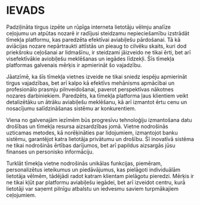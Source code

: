 # IEVADS

Padziļināta tirgus izpēte un rūpīga interneta lietotāju vēlmju analīze ceļojumu un atpūtas nozarē ir radījusi steidzamu nepieciešamību izstrādāt tīmekļa platformu, kas paredzēta efektīvai aviabiļešu pārdošanai. Tā kā aviācijas nozare nepārtraukti attīstās un pieaug to cilvēku skaits, kuri dod priekšroku ceļošanai ar lidmašīnu, ir steidzami jāizveido ne tikai ērti, bet arī visefektīvākie aviobiļešu meklēšanas un iegādes līdzekļi. Šīs tīmekļa platformas galvenais mērķis ir apmierināt šo vajadzību.

Jāatzīmē, ka šīs tīmekļa vietnes izveide ne tikai sniedz iespēju apmierināt tirgus vajadzības, bet arī kalpo kā efektīvs mehānisms apmācībai un profesionālo prasmju pilnveidošanai, paverot perspektīvas nākotnes nozares darbiniekiem. Paredzēts, ka tīmekļa platforma ļaus klientiem veikt detalizētāku un ātrāku aviabiļešu meklēšanu, kā arī izmantot ērtu cenu un nosacījumu salīdzināšanas sistēmu ar konkurentiem.

Viena no galvenajām iezīmēm būs progresīvu tehnoloģiju izmantošana datu drošības un tīmekļa resursa aizsardzības jomā. Vietne nodrošinās uzticamas metodes, kā norēķināties par lidojumiem, izmantojot banku sistēmu, garantējot katra lietotāja privātumu un drošību. Šī inovatīvā sistēma ne tikai nodrošinās ērtības darījumos, bet arī papildus aizsargās jūsu finanses un personisko informāciju.

Turklāt tīmekļa vietne nodrošinās unikālas funkcijas, piemēram, personalizētus ieteikumus un piedāvājumus, kas pielāgoti individuālām lietotāja vēlmēm, tādējādi radot katram klientam pielāgotu pieredzi. Mērķis ir ne tikai kļūt par platformu aviabiļešu iegādei, bet arī izveidot centru, kurā lietotāji var saņemt pilnīgu atbalstu un iedvesmu saviem turpmākajiem ceļojumiem.

